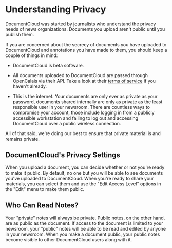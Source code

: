 # Understanding Privacy

DocumentCloud was started by journalists who understand the privacy needs of news organizations. Documents you upload aren't public until you publish them.
 
If you are concerned about the secrecy of documents you have uploaded to DocumentCloud and annotations you have made to them, you should keep a couple of things in mind:

  * DocumentCloud is beta software.
  
  * All documents uploaded to DocumentCloud are passed through OpenCalais via their API. Take a look at their [terms of service][] if you haven't already.

  * This is the internet. Your documents are only ever as private as your password, documents shared internally are only as private as the least responsible user in your newsroom. There are countless ways to compromise your account, those include logging in from a publicly accessible workstation and failing to log out and accessing DocumentCloud over a public wireless connection.
  
All of that said, we're doing our best to ensure that private material is and remains private.

## DocumentCloud's Privacy Settings

When you upload a document, you can decide whether or not you're ready to make it public. By default, no one but you will be able to see documents you've uploaded to DocumentCloud. When you're ready to share your materials, you can select them and use the "Edit Access Level" options in the "Edit" menu to make them public.
 
## Who Can Read Notes?

Your "private" notes will always be private. Public notes, on the other hand, are as public as the document. If access to the document is limited to your newsroom, your "public" notes will be able to be read and edited by anyone in your newsroom. When you make a document public, your public notes become visible to other DocumentCloud users along with it.

[terms of service]: http://www.opencalais.com/terms
